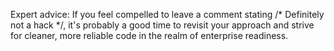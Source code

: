 Expert advice: If you feel compelled to leave a comment stating /* Definitely not a hack */, it's probably a good time to revisit your approach and strive for cleaner, more reliable code in the realm of enterprise readiness.
